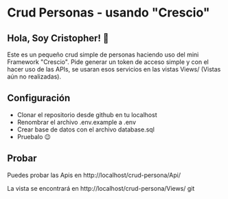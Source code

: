 # Crud Personas - usando "Crescio"

## Hola, Soy Cristopher! 👋
Este es un pequeño crud simple de personas haciendo uso del mini Framework "Crescio".
Pide generar un token de acceso simple y con el hacer uso de las APIs, se usaran esos servicios en las vistas Views/ (Vistas aún no realizadas).

## Configuración
- Clonar el repositorio desde github en tu localhost
- Renombrar el archivo .env.example a .env
- Crear base de datos con el archivo database.sql
- Pruebalo 😉

## Probar
Puedes probar las Apis en http://localhost/crud-persona/Api/

La vista se encontrará en http://localhost/crud-persona/Views/
git